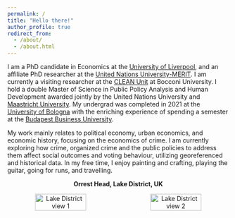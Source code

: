 ```yaml
---
permalink: /
title: "Hello there!"
author_profile: true
redirect_from: 
  - /about/
  - /about.html
---
```


I am a PhD candidate in Economics at the [University of Liverpool](https://www.liverpool.ac.uk/), and an affiliate PhD researcher at the [United Nations University-MERIT](https://unu.edu/merit). I am currently a visiting researcher at the [CLEAN Unit](https://clean.unibocconi.eu/) at Bocconi University. I hold a double Master of Science in Public Policy Analysis and Human Development awarded jointly by the United Nations University and [Maastricht University](https://www.maastrichtuniversity.nl/). My undergrad was completed in 2021 at the [University of Bologna](https://www.unibo.it/en) with the enriching experience of spending a semester at the [Budapest Business University](https://uni-bge.hu/en).

My work mainly relates to political economy, urban economics, and economic history, focusing on the economics of crime. I am currently exploring how crime, organized crime and the public policies to address them affect social outcomes and voting behaviour, utilizing georeferenced and historical data. In my free time, I enjoy painting and crafting, playing the guitar, going for runs, and travelling.  


<!-- Centered description -->
<div style="text-align: center;">
    <p><strong>Orrest Head, Lake District, UK</strong></p>
</div>

<!-- Images side by side -->
<div style="display: flex; justify-content: center; text-align: center; gap: 20px;">
    <img src="images/WhatsApp Image 2025-01-03 at 12.28.32 (1).png" alt="Lake District view 1" style="width: 48%;"/>
    <img src="images/WhatsApp Image 2025-01-03 at 12.28.32.png" alt="Lake District view 2" style="width: 48%;"/>
</div>



